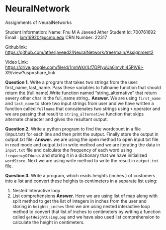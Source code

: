 # NeuralNetwork
 Assignments of NeuralNetworks

 Student Information: 
 Name: Fnu M A Javeed Ather
 Student Id: 700761692
 Email : lxm16920@ucmo.edu
 CRN Number: 22317

 Githublink: https://github.com/atherjaveed2/NeuralNetwork/tree/main/Assignment2

 Video Link: https://drive.google.com/file/d/1nmWsVILf7DPlyuUa6lmvhl45PiV8i- X9/view?usp=share_link

**Question 1.** Write a program that takes two strings from the user: first_name, last_name. Pass these variables to fullname function that should return the (full name).Write function named “string_alternative” that return severy other char in the full_name string..
**Answer.** We are using `first_name` and `last_name` to store two input strings from user and we have written a function called `fullname` that concatenates two strings using `+` operator and we are passing that result to `string_alternative` function that skips alternate character and gives the resultant output.

**Question 2.** Write a python program to find the wordcount in a file (input.txt) for each line and then print the output. Finally store the output in output.txt file.
A**nswer.** we are using the open method to open input.txt file in read mode and output.txt in write method and we are iterating the data in `input.txt` file and calculate the frequency of each word using `frequencyOfWords` and storing it in a dictionary that we have initialized `wordStore`. Next we are using write method to write the result in `output.txt` file.

**Question 3.** Write a program, which reads heights (inches.) of customers into a list and convert these heights to centimeters in a separate list using:
1) Nested Interactive loop.
2) List comprehensions
**Answer.** Here we are using list of map along with split method to get the list of integers in inches from the user and storing in `heights_inches` then we are using nested interactive loop method to convert that list of inches to centimeters by writing a function called 
`getHeightUsingLoop` and we have also used list comprehension to calculate the height in centimeters.




